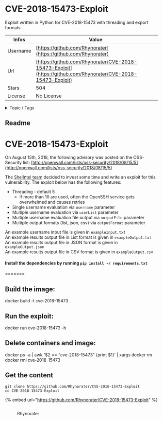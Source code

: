 # CVE-2018-15473-Exploit

Exploit written in Python for CVE-2018-15473 with threading and export formats

| Infos    | Value                                                              |
| -------- | -------------------------------------------------------------------|
| Username | [https://github.com/Rhynorater](https://github.com/Rhynorater) |
| Url      | [https://github.com/Rhynorater/CVE-2018-15473-Exploit](https://github.com/Rhynorater/CVE-2018-15473-Exploit)                                               |
| Stars    | 504                                                          |
| License  | No License                                                        |

<details>

<summary>Topic / Tags</summary>



</details>

## Readme

# CVE-2018-15473-Exploit
On August 15th, 2018, the following advisory was posted on the OSS-Security list: [http://openwall.com/lists/oss-security/2018/08/15/5](http://openwall.com/lists/oss-security/2018/08/15/5)

The [ShelIntel team](https://www.shellntel.com/) decided to invest some time and write an exploit for this vulnerability. The exploit below has the following features:
* Threading - default 5
  * If more than 10 are used, often the OpenSSH service gets overwhelmed and causes retries
* Single username evaluation via `username` parameter
* Multiple username evaluation via `userList` parameter
* Multiple username evaluation file output via `outputFile` parameter
* Multiple output formats (list, json, csv) via `outputFormat` parameter

An example username input file is given in `exampleInput.txt`  
An example results output file in List format is given in `exampleOutput.txt`  
An example results output file in JSON format is given in `exampleOutput.json`  
An example results output file in CSV format is given in `exampleOutput.csv`  

#### Install the dependencies by running `pip install -r requirements.txt`
=======
## Build the image:
docker build -t cve-2018-15473 .

## Run the exploit:
docker run cve-2018-15473 -h

## Delete containers and image:
docker ps -a | awk '$2 == "cve-2018-15473" {print $1}' | xargs docker rm
docker rmi cve-2018-15473



## Get the content

```
git clone https://github.com/Rhynorater/CVE-2018-15473-Exploit
cd CVE-2018-15473-Exploit
```

{% embed url="https://github.com/Rhynorater/CVE-2018-15473-Exploit" %}

<figure><img src="https://avatars.githubusercontent.com/u/2998191?v=4" alt=""><figcaption><p>Rhynorater</p></figcaption></figure>
